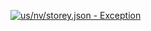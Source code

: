 [![us/nv/storey.json - Exception](https://img.shields.io/badge/us/nv/storey.json-Exception-red)](https://github.com/openaddresses/openaddresses/tree/master/sources/us/nv/storey.json)